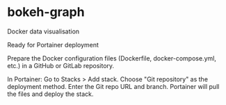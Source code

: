 # bokeh-graph
Docker data visualisation

Ready for Portainer deployment

Prepare the Docker configuration files (Dockerfile, docker-compose.yml, etc.) in a GitHub or GitLab repository.

In Portainer:
Go to Stacks > Add stack.
Choose "Git repository" as the deployment method.
Enter the Git repo URL and branch.
Portainer will pull the files and deploy the stack.

